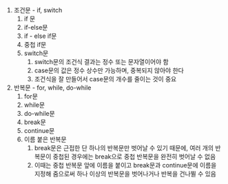 1. 조건문 - if, switch
    1. if 문
    2. if-else문
    3. if - else if문
    4. 중첩 if문
    5. switch문
        1. switch문의 조건식 결과는 정수 또는 문자열이어야 함
        2. case문의 값은 정수 상수만 가능하며, 중복되지 않아야 한다
        3. 조건식을 잘 만들어서 case문의 개수를 줄이는 것이 중요
2. 반복문 - for, while, do-while
    1. for문
    2. while문
    3. do-while문
    4. break문
    5. continue문
    6. 이름 붙은 반복문
        1. break문은 근접한 단 하나의 반복문만 벗어날 수 있기 때문에, 여러 개의 반복문이 중첩된 경우에는 break으로 중첩 반복문을 완전히 벗어날 수 없음
        2. 이때는 중첩 반복문 앞에 이름을 붙이고 break문과 continue문에 이름을 지정해 줌으로써 하나 이상의 반복문을 벗어나거나 반복을 건나뛸 수 있음
